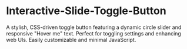 # Interactive-Slide-Toggle-Button
A stylish, CSS-driven toggle button featuring a dynamic circle slider and responsive "Hover me" text. Perfect for toggling settings and enhancing web UIs. Easily customizable and minimal JavaScript.
